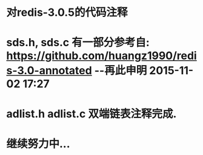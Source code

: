 # 对redis-3.0.5的代码注释
# sds.h, sds.c 有一部分参考自: https://github.com/huangz1990/redis-3.0-annotated --再此申明 2015-11-02 17:27
# adlist.h adlist.c 双端链表注释完成.

# 继续努力中...
